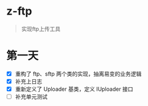 # z-ftp
> 实现ftp上传工具

# 第一天
- [X] 重构了 ftp、sftp 两个类的实现，抽离易变的业务逻辑
- [X] 补充上日志
- [X] 重新定义了 Uploader 基类，定义 IUploader 接口
- [ ] 补充单元测试
